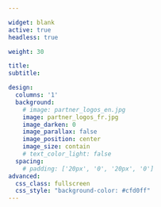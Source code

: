 ```yaml
---

widget: blank
active: true
headless: true

weight: 30

title:
subtitle:

design:
  columns: '1'
  background:
    # image: partner_logos_en.jpg
    image: partner_logos_fr.jpg
    image_darken: 0
    image_parallax: false
    image_position: center
    image_size: contain
    # text_color_light: false
  spacing:
    # padding: ['20px', '0', '20px', '0']
advanced:
  css_class: fullscreen
  css_style: "background-color: #cfd0ff"
---
```


